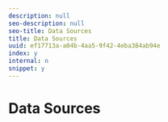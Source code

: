 ```yaml
---
description: null
seo-description: null
seo-title: Data Sources
title: Data Sources
uuid: ef17713a-a04b-4aa5-9f42-4eba384ab94e
index: y
internal: n
snippet: y
---
```


# Data Sources

